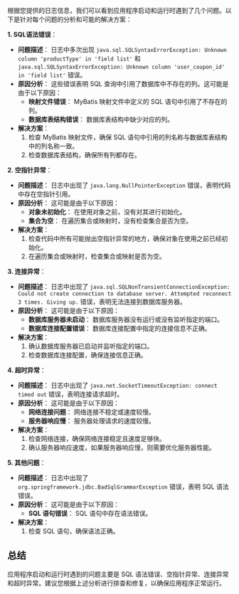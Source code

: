 根据您提供的日志信息，我们可以看到应用程序启动和运行时遇到了几个问题。以下是针对每个问题的分析和可能的解决方案：

**1. SQL语法错误**：

* **问题描述**： 日志中多次出现 `java.sql.SQLSyntaxErrorException: Unknown column 'productType' in 'field list'` 和 `java.sql.SQLSyntaxErrorException: Unknown column 'user_coupon_id' in 'field list'` 错误。
* **原因分析**： 这些错误表明 SQL 查询中引用了数据库中不存在的列。这可能是由于以下原因：
    * **映射文件错误**： MyBatis 映射文件中定义的 SQL 语句中引用了不存在的列。
    * **数据库表结构错误**： 数据库表结构中缺少对应的列。
* **解决方案**：
    1. 检查 MyBatis 映射文件，确保 SQL 语句中引用的列名称与数据库表结构中的列名称一致。
    2. 检查数据库表结构，确保所有列都存在。

**2. 空指针异常**：

* **问题描述**： 日志中出现了 `java.lang.NullPointerException` 错误，表明代码中存在空指针引用。
* **原因分析**： 这可能是由于以下原因：
    * **对象未初始化**： 在使用对象之前，没有对其进行初始化。
    * **集合为空**： 在遍历集合或映射时，没有检查集合是否为空。
* **解决方案**：
    1. 检查代码中所有可能抛出空指针异常的地方，确保对象在使用之前已经初始化。
    2. 在遍历集合或映射时，检查集合或映射是否为空。

**3. 连接异常**：

* **问题描述**： 日志中出现了 `java.sql.SQLNonTransientConnectionException: Could not create connection to database server. Attempted reconnect 3 times. Giving up.` 错误，表明无法连接到数据库服务器。
* **原因分析**： 这可能是由于以下原因：
    * **数据库服务器未启动**： 数据库服务器没有运行或没有监听指定的端口。
    * **数据库连接配置错误**： 数据库连接配置中指定的连接信息不正确。
* **解决方案**：
    1. 确认数据库服务器已启动并监听指定的端口。
    2. 检查数据库连接配置，确保连接信息正确。

**4. 超时异常**：

* **问题描述**： 日志中出现了 `java.net.SocketTimeoutException: connect timed out` 错误，表明连接请求超时。
* **原因分析**： 这可能是由于以下原因：
    * **网络连接问题**： 网络连接不稳定或速度较慢。
    * **服务器响应慢**： 服务器处理请求的速度较慢。
* **解决方案**：
    1. 检查网络连接，确保网络连接稳定且速度足够快。
    2. 确认服务器响应速度，如果服务器响应慢，则需要优化服务器性能。

**5. 其他问题**：

* **问题描述**： 日志中出现了 `org.springframework.jdbc.BadSqlGrammarException` 错误，表明 SQL 语法错误。
* **原因分析**： 这可能是由于以下原因：
    * **SQL 语句错误**： SQL 语句中存在语法错误。
* **解决方案**：
    1. 检查 SQL 语句，确保语法正确。

## 总结

应用程序启动和运行时遇到的问题主要是 SQL 语法错误、空指针异常、连接异常和超时异常。建议您根据上述分析进行排查和修复，以确保应用程序正常运行。